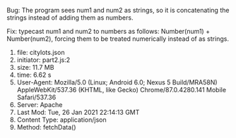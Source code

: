 Bug: The program sees num1 and num2 as strings, so it is concatenating the strings instead of adding them as numbers.

Fix: typecast num1 and num2 to numbers as follows: Number(num1) + Number(num2), forcing them to be treated numerically instead of as strings.


1. file: citylots.json
2. initiator: part2.js:2
3. size: 11.7 MB
4. time: 6.62 s
5. User-Agent: Mozilla/5.0 (Linux; Android 6.0; Nexus 5 Build/MRA58N) AppleWebKit/537.36 (KHTML, like Gecko) Chrome/87.0.4280.141 Mobile Safari/537.36
6. Server: Apache
7. Last Mod: Tue, 26 Jan 2021 22:14:13 GMT
8. Content Type: application/json
9. Method: fetchData()